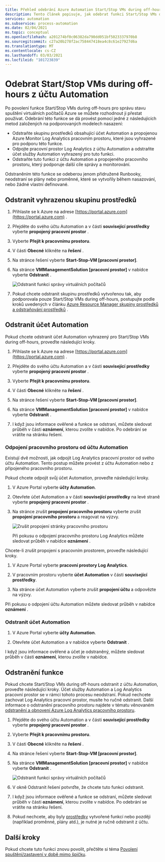 ```yaml
---
title: Přehled odebrání Azure Automation Start/Stop VMs during off-hours
description: Tento článek popisuje, jak odebrat funkci Start/Stop VMs during off-hours a zrušit propojení účtu Automation s pracovním prostorem Log Analytics.
services: automation
ms.subservice: process-automation
ms.date: 02/04/2021
ms.topic: conceptual
ms.openlocfilehash: a201274bf0c06382da790dd051bf5023337970b8
ms.sourcegitcommit: c27a20b278f2ac758447418ea4c8c61e27927d6a
ms.translationtype: MT
ms.contentlocale: cs-CZ
ms.lasthandoff: 03/03/2021
ms.locfileid: "101723839"
---
```

# <a name="remove-startstop-vms-during-off-hours-from-automation-account"></a>Odebrat Start/Stop VMs during off-hours z účtu Automation

Po povolení funkce Start/Stop VMs during off-hours pro správu stavu spuštění virtuálních počítačů Azure se můžete rozhodnout ji přestat používat. Odebrání této funkce se dá provést pomocí jedné z následujících metod založených na podporovaných modelech nasazení:

* Odstraňte skupinu prostředků obsahující účet Automation a propojenou Azure Monitor Log Analytics pracovním prostoru, které jsou vyhrazené pro podporu této funkce.
* Odpojte pracovní prostor Log Analytics z účtu Automation a odstraňte účet služby Automation vyhrazený pro tuto funkci.
* Odstraňte tuto funkci z účtu Automation a propojeného pracovního prostoru, který podporuje další cíle správy a monitorování.

Odstraněním této funkce se odeberou jenom přidružené Runbooky, neodstraní se plány nebo proměnné, které se vytvořily během nasazování, nebo žádné vlastní definované.

## <a name="delete-the-dedicated-resource-group"></a>Odstranit vyhrazenou skupinu prostředků

1. Přihlaste se k Azure na adrese [https://portal.azure.com](https://portal.azure.com) .

2. Přejděte do svého účtu Automation a v části **související prostředky** vyberte **propojený pracovní prostor** .

3. Vyberte **Přejít k pracovnímu prostoru**.

4. V části **Obecné** klikněte na **řešení** .

5. Na stránce řešení vyberte **Start-Stop-VM [pracovní prostor]**.

6. Na stránce **VMManagementSolution [pracovní prostor]** v nabídce vyberte **Odstranit** .

    ![Odstranit funkci správy virtuálních počítačů](media/automation-solution-vm-management/vm-management-solution-delete.png)

7. Pokud chcete odstranit skupinu prostředků vytvořenou tak, aby podporovala pouze Start/Stop VMs during off-hours, postupujte podle kroků uvedených v článku [Azure Resource Manager skupiny prostředků a odstraňování prostředků](../azure-resource-manager/management/delete-resource-group.md) .

## <a name="delete-the-automation-account"></a>Odstranit účet Automation

Pokud chcete odstranit účet Automation vyhrazený pro Start/Stop VMs during off-hours, proveďte následující kroky.

1. Přihlaste se k Azure na adrese [https://portal.azure.com](https://portal.azure.com) .

2. Přejděte do svého účtu Automation a v části **související prostředky** vyberte **propojený pracovní prostor** .

3. Vyberte **Přejít k pracovnímu prostoru**.

4. V části **Obecné** klikněte na **řešení** .

5. Na stránce řešení vyberte **Start-Stop-VM [pracovní prostor]**.

6. Na stránce **VMManagementSolution [pracovní prostor]** v nabídce vyberte **Odstranit** .

7. I když jsou informace ověřené a funkce se odstraní, můžete sledovat průběh v části **oznámení**, kterou zvolíte v nabídce. Po odebrání se vrátíte na stránku řešení.

### <a name="unlink-workspace-from-automation-account"></a>Odpojení pracovního prostoru od účtu Automation

Existují dvě možnosti, jak odpojit Log Analytics pracovní prostor od svého účtu Automation. Tento postup můžete provést z účtu Automation nebo z připojeného pracovního prostoru.

Pokud chcete odpojit svůj účet Automation, proveďte následující kroky.

1. V Azure Portal vyberte **účty Automation**.

2. Otevřete účet Automation a v části **související prostředky** na levé straně vyberte **propojený pracovní prostor** .

3. Na stránce zrušit **propojení pracovního prostoru** vyberte zrušit **propojení pracovního prostoru** a reagovat na výzvy.

   ![Zrušit propojení stránky pracovního prostoru](media/automation-solution-vm-management-remove/automation-unlink-workspace-blade.png)

    Při pokusu o odpojení pracovního prostoru Log Analytics můžete sledovat průběh v nabídce **oznámení** .

Chcete-li zrušit propojení s pracovním prostorem, proveďte následující kroky.

1. V Azure Portal vyberte **pracovní prostory Log Analytics**.

2. V pracovním prostoru vyberte **účet Automation** v části **související prostředky**.

3. Na stránce účet Automation vyberte zrušit **propojení účtu** a odpovězte na výzvy.

Při pokusu o odpojení účtu Automation můžete sledovat průběh v nabídce **oznámení** .

### <a name="delete-automation-account"></a>Odstranit účet Automation

1. V Azure Portal vyberte **účty Automation**.

2. Otevřete účet Automation a v nabídce vyberte **Odstranit** .

I když jsou informace ověřené a účet je odstraněný, můžete sledovat průběh v části **oznámení**, kterou zvolíte v nabídce.

## <a name="delete-the-feature"></a>Odstranění funkce

Pokud chcete Start/Stop VMs during off-hours odstranit z účtu Automation, proveďte následující kroky. Účet služby Automation a Log Analytics pracovní prostor se v rámci tohoto procesu neodstraní. Pokud nechcete zachovat Log Analytics pracovní prostor, musíte ho ručně odstranit. Další informace o odstranění pracovního prostoru najdete v tématu věnovaném [odstranění a obnovení Azure Log Analytics pracovního prostoru](../azure-monitor/logs/delete-workspace.md).

1. Přejděte do svého účtu Automation a v části **související prostředky** vyberte **propojený pracovní prostor** .

2. Vyberte **Přejít k pracovnímu prostoru**.

3. V části **Obecné** klikněte na **řešení** .

4. Na stránce řešení vyberte **Start-Stop-VM [pracovní prostor]**.

5. Na stránce **VMManagementSolution [pracovní prostor]** v nabídce vyberte **Odstranit** .

    ![Odstranit funkci správy virtuálních počítačů](media/automation-solution-vm-management/vm-management-solution-delete.png)

6. V okně Odstranit řešení potvrďte, že chcete tuto funkci odstranit.

7. I když jsou informace ověřené a funkce se odstraní, můžete sledovat průběh v části **oznámení**, kterou zvolíte v nabídce. Po odebrání se vrátíte na stránku řešení.

8. Pokud nechcete, aby byly [prostředky](automation-solution-vm-management.md#components) vytvořené funkcí nebo později (například proměnné, plány atd.), je nutné je ručně odstranit z účtu.

## <a name="next-steps"></a>Další kroky

Pokud chcete tuto funkci znovu povolit, přečtěte si téma [Povolení spuštění/zastavení v době mimo špičku](automation-solution-vm-management-enable.md).